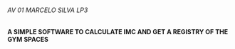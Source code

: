 ###### AV 01 MARCELO SILVA LP3 ######

#### A SIMPLE SOFTWARE TO CALCULATE IMC AND GET A REGISTRY OF THE GYM SPACES ####





